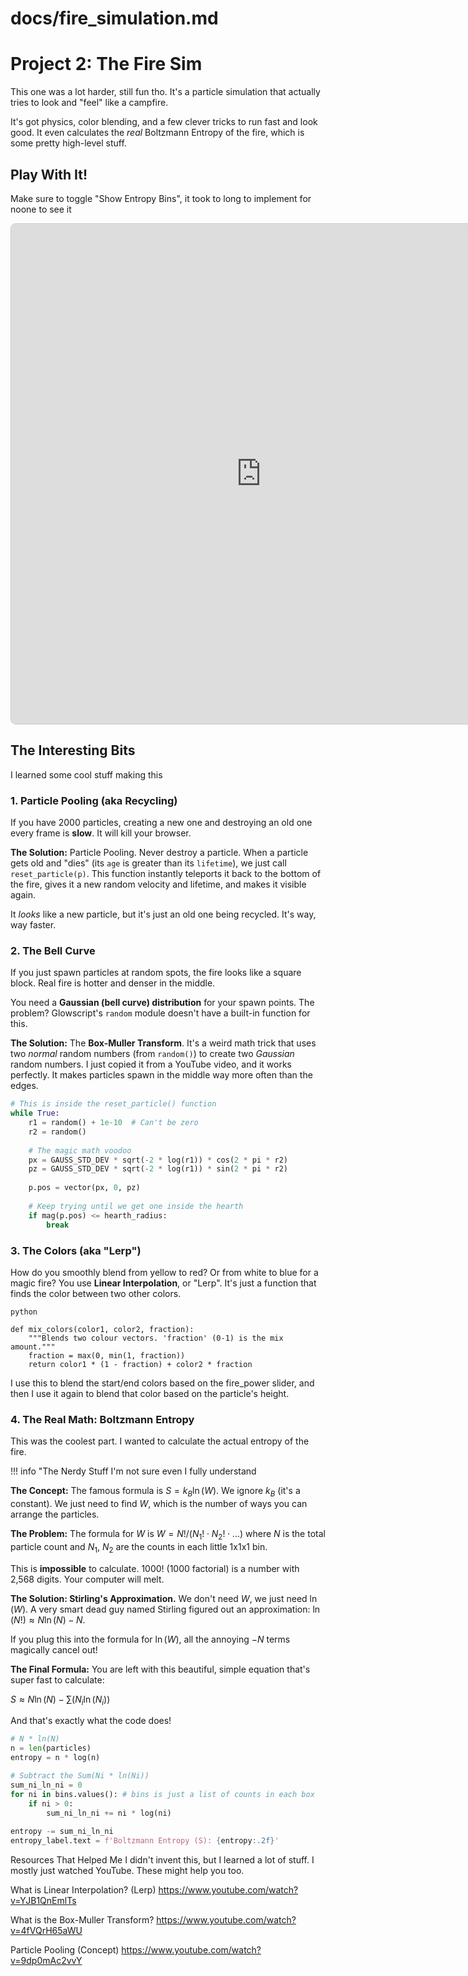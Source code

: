 # docs/fire_simulation.md

# Project 2: The Fire Sim

This one was a lot harder, still fun tho. It's a particle simulation that actually tries to look and "feel" like a campfire.

It's got physics, color blending, and a few clever tricks to run fast and look good. It even calculates the *real* Boltzmann Entropy of the fire, which is some pretty high-level stuff.

## Play With It!
Make sure to toggle "Show Entropy Bins", it took to long to implement for noone to see it


<iframe src="https://www.glowscript.org/#/user/ciuli06ciuli/folder/MyPrograms/program/firesim/embed" width="800" height="800" sandbox="allow-scripts allow-same-origin" style="border: 1px solid #ccc; border-radius: 8px;"></iframe>

## The Interesting Bits

I learned some cool stuff making this

### 1. Particle Pooling (aka Recycling)

If you have 2000 particles, creating a new one and destroying an old one every frame is **slow**. It will kill your browser.

**The Solution:** Particle Pooling. Never destroy a particle.
When a particle gets old and "dies" (its `age` is greater than its `lifetime`), we just call `reset_particle(p)`. This function instantly teleports it back to the bottom of the fire, gives it a new random velocity and lifetime, and makes it visible again.

It *looks* like a new particle, but it's just an old one being recycled. It's way, way faster.

### 2. The Bell Curve

If you just spawn particles at random spots, the fire looks like a square block. Real fire is hotter and denser in the middle.

You need a **Gaussian (bell curve) distribution** for your spawn points. The problem? Glowscript's `random` module doesn't have a built-in function for this.

**The Solution:** The **Box-Muller Transform**. It's a weird math trick that uses two *normal* random numbers (from `random()`) to create two *Gaussian* random numbers. I just copied it from a YouTube video, and it works perfectly. It makes particles spawn in the middle way more often than the edges.

```python
# This is inside the reset_particle() function
while True:
    r1 = random() + 1e-10  # Can't be zero
    r2 = random()
    
    # The magic math voodoo
    px = GAUSS_STD_DEV * sqrt(-2 * log(r1)) * cos(2 * pi * r2)
    pz = GAUSS_STD_DEV * sqrt(-2 * log(r1)) * sin(2 * pi * r2)
    
    p.pos = vector(px, 0, pz)
    
    # Keep trying until we get one inside the hearth
    if mag(p.pos) <= hearth_radius:
        break
```
### 3. The Colors (aka "Lerp")
How do you smoothly blend from yellow to red? Or from white to blue for a magic fire? You use **Linear Interpolation**, or "Lerp". It's just a function that finds the color between two other colors.

```
python

def mix_colors(color1, color2, fraction):
    """Blends two colour vectors. 'fraction' (0-1) is the mix amount."""
    fraction = max(0, min(1, fraction))
    return color1 * (1 - fraction) + color2 * fraction
```
I use this to blend the start/end colors based on the fire_power slider, and then I use it again to blend that color based on the particle's height.

### 4. The Real Math: Boltzmann Entropy
This was the coolest part. I wanted to calculate the actual entropy of the fire.

!!! info "The Nerdy Stuff I'm not sure even I fully understand

**The Concept:** The famous formula is $S = k_B \ln(W)$. We ignore $k_B$ (it's a constant). We just need to find $W$, which is the number of ways you can arrange the particles.

**The Problem:** The formula for $W$ is $W = N! / (N_1! \cdot N_2! \cdot ...)$ where $N$ is the total particle count and $N_1$, $N_2$ are the counts in each little 1x1x1 bin.

This is **impossible** to calculate. $1000!$ (1000 factorial) is a number with 2,568 digits. Your computer will melt.

**The Solution: Stirling's Approximation.**
We don't need $W$, we just need $\ln(W)$. A very smart dead guy named Stirling figured out an approximation: $\ln(N!) \approx N \ln(N) - N$.

If you plug this into the formula for $\ln(W)$, all the annoying $-N$ terms magically cancel out!

**The Final Formula:**
You are left with this beautiful, simple equation that's super fast to calculate:

$S \approx N \ln(N) - \sum(N_i \ln(N_i))$

And that's exactly what the code does!
```python
# N * ln(N)
n = len(particles)
entropy = n * log(n) 

# Subtract the Sum(Ni * ln(Ni))
sum_ni_ln_ni = 0
for ni in bins.values(): # bins is just a list of counts in each box
    if ni > 0:
        sum_ni_ln_ni += ni * log(ni)
        
entropy -= sum_ni_ln_ni
entropy_label.text = f'Boltzmann Entropy (S): {entropy:.2f}'
```
Resources That Helped Me
I didn't invent this, but I learned a lot of stuff. I mostly just watched YouTube. These might help you too.

What is Linear Interpolation? (Lerp) https://www.youtube.com/watch?v=YJB1QnEmlTs

What is the Box-Muller Transform? https://www.youtube.com/watch?v=4fVQrH65aWU

Particle Pooling (Concept) https://www.youtube.com/watch?v=9dp0mAc2vvY